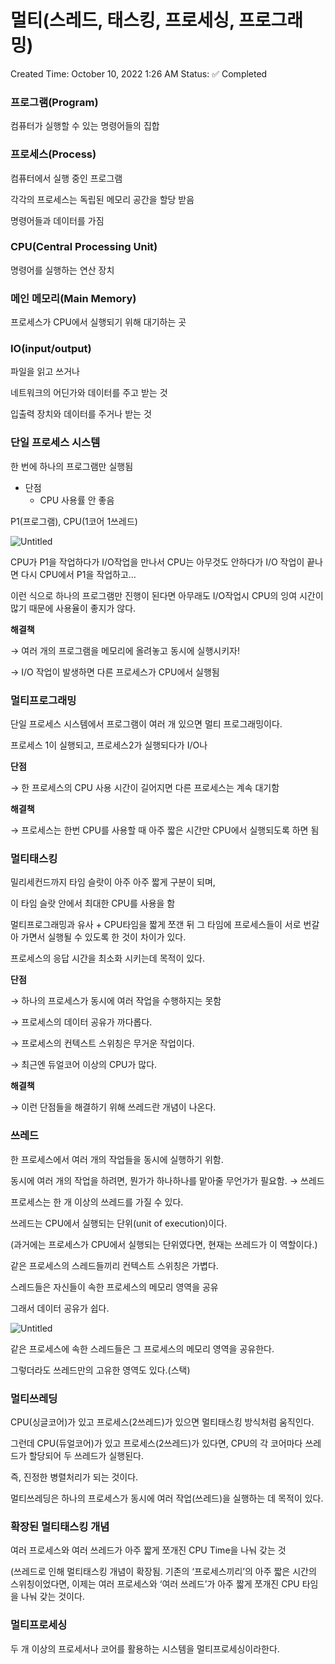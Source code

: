 # 멀티(스레드, 태스킹, 프로세싱, 프로그래밍)

Created Time: October 10, 2022 1:26 AM
Status: ✅ Completed

### 프로그램(Program)

컴퓨터가 실행할 수 있는 명령어들의 집합

### 프로세스(Process)

컴퓨터에서 실행 중인 프로그램

각각의 프로세스는 독립된 메모리 공간을 할당 받음

명령어들과 데이터를 가짐

### CPU(Central Processing Unit)

명령어를 실행하는 연산 장치

### 메인 메모리(Main Memory)

프로세스가 CPU에서 실행되기 위해 대기하는 곳

### IO(input/output)

파일을 읽고 쓰거나

네트워크의 어딘가와 데이터를 주고 받는 것

입출력 장치와 데이터를 주거나 받는 것

### 단일 프로세스 시스템

한 번에 하나의 프로그램만 실행됨

- 단점
    - CPU 사용률 안 좋음

P1(프로그램), CPU(1코어 1쓰레드)

![Untitled](https://s3.us-west-2.amazonaws.com/secure.notion-static.com/28a55a3f-1ebc-4697-ac39-f7841508f321/Untitled.png?X-Amz-Algorithm=AWS4-HMAC-SHA256&X-Amz-Content-Sha256=UNSIGNED-PAYLOAD&X-Amz-Credential=AKIAT73L2G45EIPT3X45%2F20221107%2Fus-west-2%2Fs3%2Faws4_request&X-Amz-Date=20221107T170009Z&X-Amz-Expires=86400&X-Amz-Signature=51de9d624e44253cc23f6effd805f7b47240455ebe05168a04bd89c72fedab9f&X-Amz-SignedHeaders=host&response-content-disposition=filename%3D%22Untitled.png%22&x-id=GetObject)

CPU가 P1을 작업하다가 I/O작업을 만나서 CPU는 아무것도 안하다가 I/O 작업이 끝나면 다시 CPU에서 P1을 작업하고… 

이런 식으로 하나의 프로그램만 진행이 된다면 아무래도 I/O작업시 CPU의 잉여 시간이 많기 때문에 사용율이 좋지가 않다.

**해결책**

→ 여러 개의 프로그램을 메모리에 올려놓고 동시에 실행시키자!

→ I/O 작업이 발생하면 다른 프로세스가 CPU에서 실행됨

### 멀티프로그래밍

단일 프로세스 시스템에서 프로그램이 여러 개 있으면 멀티 프로그래밍이다.

프로세스 1이 실행되고, 프로세스2가 실행되다가 I/O나 

**단점**

→ 한 프로세스의 CPU 사용 시간이 길어지면 다른 프로세스는 계속 대기함

**해결책**

→ 프로세스는 한번 CPU를 사용할 때 아주 짧은 시간만 CPU에서 실행되도록 하면 됨

### 멀티태스킹

밀리세컨드까지 타임 슬랏이 아주 아주 짧게 구분이 되며,

이 타임 슬랏 안에서 최대한 CPU를 사용을 함

멀티프로그래밍과 유사 + CPU타임을 짧게 쪼갠 뒤 그 타임에 프로세스들이 서로 번갈아 가면서 실행될 수 있도록 한 것이 차이가 있다.

프로세스의 응답 시간을 최소화 시키는데 목적이 있다.

**단점**

→ 하나의 프로세스가 동시에 여러 작업을 수행하지는 못함

→ 프로세스의 데이터 공유가 까다롭다.

→ 프로세스의 컨텍스트 스위칭은 무거운 작업이다.

→ 최근엔 듀얼코어 이상의  CPU가 많다.

**해결책**

→ 이런 단점들을 해결하기 위해 쓰레드란 개념이 나온다.

### 쓰레드

한 프로세스에서 여러 개의 작업들을 동시에 실행하기 위함.

동시에 여러 개의 작업을 하려면, 뭔가가 하나하나를 맡아줄 무언가가 필요함. → 쓰레드

프로세스는 한 개 이상의 쓰레드를 가질 수 있다.

쓰레드는 CPU에서 실행되는 단위(unit of execution)이다.

(과거에는 프로세스가 CPU에서 실행되는 단위였다면, 현재는 쓰레드가 이 역할이다.)

같은 프로세스의 스레드들끼리 컨텍스트 스위칭은 가볍다.

스레드들은 자신들이 속한 프로세스의 메모리 영역을 공유

그래서 데이터 공유가 쉽다.

![Untitled](https://s3.us-west-2.amazonaws.com/secure.notion-static.com/8606f31a-1dda-4bdd-8ff5-1f3a5367a495/Untitled.png?X-Amz-Algorithm=AWS4-HMAC-SHA256&X-Amz-Content-Sha256=UNSIGNED-PAYLOAD&X-Amz-Credential=AKIAT73L2G45EIPT3X45%2F20221107%2Fus-west-2%2Fs3%2Faws4_request&X-Amz-Date=20221107T170024Z&X-Amz-Expires=86400&X-Amz-Signature=8e777198415e6ae6052cd73fb239d30fbabb716dbd3ab961421a3d88f5881f69&X-Amz-SignedHeaders=host&response-content-disposition=filename%3D%22Untitled.png%22&x-id=GetObject)

같은 프로세스에 속한 스레드들은 그 프로세스의 메모리 영역을 공유한다.

그렇더라도 쓰레드만의 고유한 영역도 있다.(스택)

### 멀티쓰레딩

CPU(싱글코어)가 있고 프로세스(2쓰레드)가 있으면 멀티태스킹 방식처럼 움직인다.

그런데 CPU(듀얼코어)가 있고 프로세스(2쓰레드)가 있다면, CPU의 각 코어마다 쓰레드가 할당되어 두 쓰레드가 실행된다.

즉, 진정한 병렬처리가 되는 것이다.

멀티쓰레딩은 하나의 프로세스가 동시에 여러 작업(쓰레드)을 실행하는 데 목적이 있다.

### 확장된 멀티태스킹 개념

여러 프로세스와 여러 쓰레드가 아주 짧게 쪼개진 CPU Time을 나눠 갖는 것

(쓰레드로 인해 멀티태스킹 개념이 확장됨. 기존의 ‘프로세스끼리’의 아주 짧은 시간의 스위칭이었다면, 이제는 여러 프로세스와 ‘여러 쓰레드’가 아주 짧게 쪼개진 CPU 타임을 나눠 갖는 것이다.

### 멀티프로세싱

두 개 이상의 프로세서나 코어를 활용하는 시스템을 멀티프로세싱이라한다.

